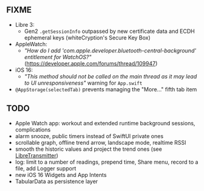 FIXME
-----

* Libre 3:
  - Gen2 `.getSessionInfo` outpassed by new certificate data and ECDH ephemeral keys (whiteCryption's Secure Key Box)
* AppleWatch:
  - *"How do I add 'com.apple.developer.bluetooth-central-background' entitlement for WatchOS?"*
    (https://developer.apple.com/forums/thread/109947)
* iOS 16:
  - *"This method should not be called on the main thread as it may lead to UI unresponsiveness"* warning for `App.swift`
* `@AppStorage(selectedTab)` prevents managing the "More..." fifth tab item


TODO
----

* Apple Watch app: workout and extended runtime background sessions, complications
* alarm snooze, public timers instead of SwiftUI private ones
* scrollable graph, offline trend arrow, landscape mode, realtime RSSI
* smooth the historic values and project the trend ones (see [LibreTransmitter](https://github.com/dabear/LibreTransmitter/commit/49b50d7995955b76861440e5e34a0accd064d18f))
* log: limit to a number of readings, prepend time, Share menu, record to a file, add Logger support
* new iOS 16 Widgets and App Intents
* TabularData as persistence layer
